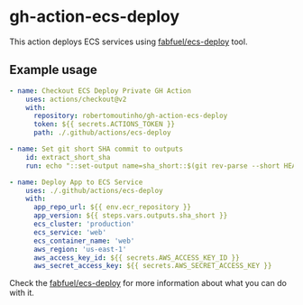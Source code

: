 # gh-action-ecs-deploy

This action deploys ECS services using [fabfuel/ecs-deploy](https://github.com/fabfuel/ecs-deploy) tool.

## Example usage

```yml
- name: Checkout ECS Deploy Private GH Action
    uses: actions/checkout@v2
    with:
      repository: robertomoutinho/gh-action-ecs-deploy
      token: ${{ secrets.ACTIONS_TOKEN }}
      path: ./.github/actions/ecs-deploy

- name: Set git short SHA commit to outputs
    id: extract_short_sha
    run: echo "::set-output name=sha_short::$(git rev-parse --short HEAD)"

- name: Deploy App to ECS Service
    uses: ./.github/actions/ecs-deploy
    with:
      app_repo_url: ${{ env.ecr_repository }}
      app_version: ${{ steps.vars.outputs.sha_short }}
      ecs_cluster: 'production'
      ecs_service: 'web'
      ecs_container_name: 'web'
      aws_region: 'us-east-1'
      aws_access_key_id: ${{ secrets.AWS_ACCESS_KEY_ID }}
      aws_secret_access_key: ${{ secrets.AWS_SECRET_ACCESS_KEY }}
```

Check the [fabfuel/ecs-deploy](https://github.com/fabfuel/ecs-deploy) for more information about what you can do with it.